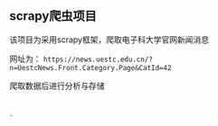 ## scrapy爬虫项目


该项目为采用scrapy框架，爬取电子科大学官网新闻消息

网址为：
`https://news.uestc.edu.cn/?n=UestcNews.Front.Category.Page&CatId=42`

爬取数据后进行分析与存储

```


`